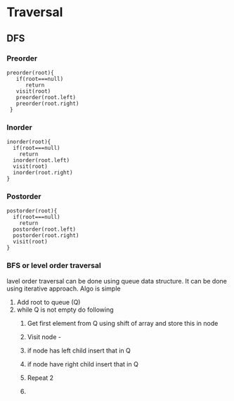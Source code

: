 # Traversal
 ## DFS
### Preorder 
 ```
preorder(root){
    if(root===null)
       return 
    visit(root)
    preorder(root.left)
    preorder(root.right)
  }
  ```
### Inorder 
```
inorder(root){
  if(root===null)
    return
  inorder(root.left)
  visit(root)
  inorder(root.right)
}
```
### Postorder 
```
postorder(root){
  if(root===null)
    return
  postorder(root.left)
  postorder(root.right)
  visit(root)
}
```
 ### BFS or level order traversal
  lavel order traversal can be done using queue data structure. It can be done using iterative approach. Algo is simple
   1. Add root to queue (Q)
   2. while Q is not empty do following
      1. Get first element from Q using shift of array and store this in node
      2. Visit node -
      3. if node has left child insert that in Q
      4. if node have right child insert that in Q
      5. Repeat 2
     
      6. 
